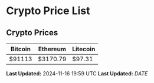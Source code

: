 # Crypto Price List

## Crypto Prices
| Bitcoin | Ethereum | Litecoin |
| ------- | -------- | -------- |
| $91113 | $3170.79 | $97.31 |
**Last Updated:** 2024-11-16 19:59 UTC
**Last Updated:** $DATE$
